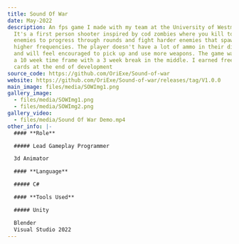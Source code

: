 ```yaml
---
title: Sound Of War
date: May-2022
description: An fps game I made with my team at the University of Westminster.
  It's a first person shooter inspired by cod zombies where you kill tons of
  enemies to progress through rounds and fight harder enemies that spawn in
  higher frequencies. The player doesn't have a lot of ammo in their disposal
  and will feel encouraged to pick up and use more weapons. The game was made in
  a 10 week time frame with a 3 week break in the middle. I earned free gift
  cards at the end of development
source_code: https://github.com/OriExe/Sound-of-war
website: https://github.com/OriExe/Sound-of-war/releases/tag/V1.0.0
main_image: files/media/SOWImg1.png
gallery_image:
  - files/media/SOWImg1.png
  - files/media/SOWImg2.png
gallery_video:
  - files/media/Sound Of War Demo.mp4
other_info: |-
  #### **Role**

  ##### Lead Gameplay Programmer

  3d Animator

  #### **Language**

  ##### C#

  #### **Tools Used**

  ##### Unity

  Blender  
  Visual Studio 2022
---
```

